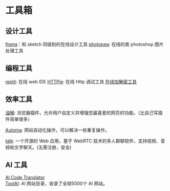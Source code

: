 # 工具箱

## 设计工具

[figma](https://www.figma.com/)：和 sketch 同级别的在线设计工具
[photopea](https://www.photopea.com/): 在线的类 photoshop 图片处理工具

## 编程工具

[replit](https://replit.com/): 在线 web IDE
[HTTPie](https://httpie.io/app): 在线 Http 调试工具
[在线加解密工具](https://crypto-online.cn/playground/hash)

## 效率工具

[油猴](https://www.tampermonkey.net/index.php?browser=chrome&locale=zh): 浏览器插件，允许用户自定义并增强您最喜爱的网页的功能。（比自己写插件简单很多）

[Automa](https://www.automa.site/): 网站自动化操作，可以解决一些重复操作。

[talk](https://tlk.li/): 一个开源的 Web 应用，基于 WebRTC 技术的多人群聊软件，支持视频、音频和文字聊天。(无需注册，安全)


## AI 工具

[AI Code Translator](https://aicodeconvert.com/)  
[ToolAI](https://www.toolai.io/): AI 网站目录，收录了全球5000个 AI 网站。
